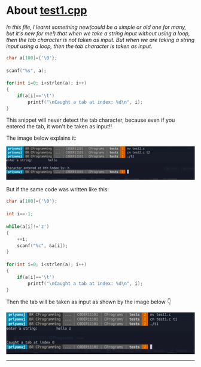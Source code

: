 # About [test1.cpp](https://github.com/C0DER11101/CPrograms/blob/CProgramming/tests/test1.c)

_In this file, I learnt something new(could be a simple or old one for many, but it's new for me!) that when we take a string input without using a loop, then the tab character is not taken as input. But when we are taking a string input using a loop, then the tab character is taken as input._

```c
char a[100]={'\0'};

scanf("%s", a);

for(int i=0; i<strlen(a); i++)
{
	if(a[i]=='\t')
		printf("\nCaught a tab at index: %d\n", i);
}
```

This snippet will never detect the tab character, because even if you entered the tab, it won't be taken as input!!

The image below explains it:

![image](https://github.com/C0DER11101/CPrograms/blob/CProgramming/tests/test2Output.png?raw=true)

But if the same code was written like this:

```c
char a[100]={'\0'};

int i==-1;

while(a[i]!='z')
{
	++i;
	scanf("%c", &a[i]);
}

for(int i=0; i<strlen(a); i++)
{
	if(a[i]=='\t')
		printf("\nCaught a tab at index: %d\n", i);
}
```

Then the tab will be taken as input as shown by the image below :point_down:

![image](https://github.com/C0DER11101/CPrograms/blob/CProgramming/tests/test1Output.png?raw=true)

---
